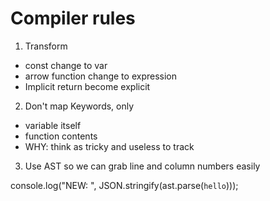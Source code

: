 # Compiler rules

1. Transform

- const change to var
- arrow function change to expression
- Implicit return become explicit

2. Don't map Keywords, only

- variable itself
- function contents
- WHY: think as tricky and useless to track

3. Use AST so we can grab line and column numbers easily

console.log("NEW: ", JSON.stringify(ast.parse(`hello`)));

